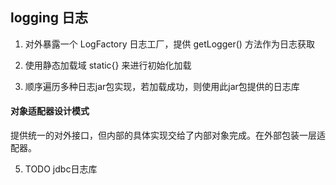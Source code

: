 ## logging 日志

1. 对外暴露一个 LogFactory 日志工厂，提供 getLogger() 方法作为日志获取

2. 使用静态加载域 static{} 来进行初始化加载

3. 顺序遍历多种日志jar包实现，若加载成功，则使用此jar包提供的日志库

#### 对象适配器设计模式

提供统一的对外接口，但内部的具体实现交给了内部对象完成。在外部包装一层适配器。

5. TODO jdbc日志库